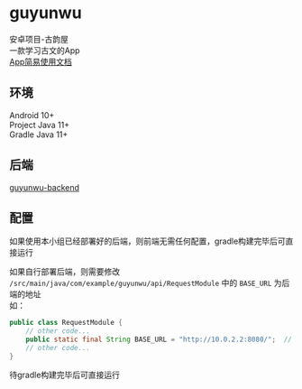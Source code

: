 # guyunwu
安卓项目-古韵屋  
一款学习古文的App  
[App简易使用文档](DOCS.md)
## 环境
Android 10+  
Project Java 11+  
Gradle Java 11+

## 后端
[guyunwu-backend](https://github.com/re20051/guyunwu)
## 配置
如果使用本小组已经部署好的后端，则前端无需任何配置，gradle构建完毕后可直接运行

如果自行部署后端，则需要修改 `/src/main/java/com/example/guyunwu/api/RequestModule` 中的 `BASE_URL` 为后端的地址  
如：

```java
public class RequestModule {
    // other code...
    public static final String BASE_URL = "http://10.0.2.2:8080/";  // 如果部署在本地
    // other code...
}
```
待gradle构建完毕后可直接运行
